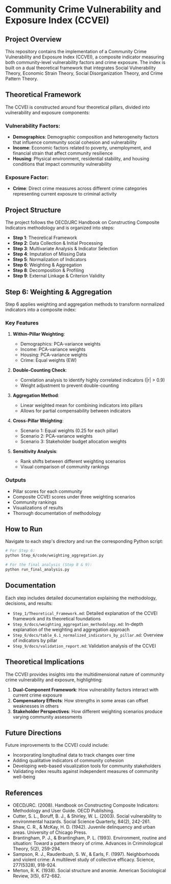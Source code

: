 # Community Crime Vulnerability and Exposure Index (CCVEI)

## Project Overview

This repository contains the implementation of a Community Crime Vulnerability and Exposure Index (CCVEI), a composite indicator measuring both community-level vulnerability factors and crime exposure. The index is built on a dual theoretical framework that integrates Social Vulnerability Theory, Economic Strain Theory, Social Disorganization Theory, and Crime Pattern Theory.

## Theoretical Framework

The CCVEI is constructed around four theoretical pillars, divided into vulnerability and exposure components:

### Vulnerability Factors:
- **Demographics**: Demographic composition and heterogeneity factors that influence community social cohesion and vulnerability
- **Income**: Economic factors related to poverty, unemployment, and financial strain that affect community resilience
- **Housing**: Physical environment, residential stability, and housing conditions that impact community vulnerability

### Exposure Factor:
- **Crime**: Direct crime measures across different crime categories representing current exposure to criminal activity

## Project Structure

The project follows the OECD/JRC Handbook on Constructing Composite Indicators methodology and is organized into steps:

- **Step 1**: Theoretical Framework
- **Step 2**: Data Collection & Initial Processing
- **Step 3**: Multivariate Analysis & Indicator Selection
- **Step 4**: Imputation of Missing Data
- **Step 5**: Normalization of Indicators
- **Step 6**: Weighting & Aggregation
- **Step 8**: Decomposition & Profiling
- **Step 9**: External Linkage & Criterion Validity

## Step 6: Weighting & Aggregation

Step 6 applies weighting and aggregation methods to transform normalized indicators into a composite index:

### Key Features

1. **Within-Pillar Weighting**:
   - Demographics: PCA-variance weights
   - Income: PCA-variance weights
   - Housing: PCA-variance weights
   - Crime: Equal weights (EW)

2. **Double-Counting Check**:
   - Correlation analysis to identify highly correlated indicators (|r| > 0.9)
   - Weight adjustment to prevent double-counting

3. **Aggregation Method**:
   - Linear weighted mean for combining indicators into pillars
   - Allows for partial compensability between indicators

4. **Cross-Pillar Weighting**:
   - Scenario 1: Equal weights (0.25 for each pillar)
   - Scenario 2: PCA-variance weights
   - Scenario 3: Stakeholder budget allocation weights

5. **Sensitivity Analysis**:
   - Rank shifts between different weighting scenarios
   - Visual comparison of community rankings

### Outputs

- Pillar scores for each community
- Composite CCVEI scores under three weighting scenarios
- Community rankings
- Visualizations of results
- Thorough documentation of methodology

## How to Run

Navigate to each step's directory and run the corresponding Python script:

```bash
# For Step 6:
python Step_6/code/weighting_aggregation.py

# For the final analysis (Step 8 & 9):
python run_final_analysis.py
```

## Documentation

Each step includes detailed documentation explaining the methodology, decisions, and results:

- `Step_1/Theoretical_Framework.md`: Detailed explanation of the CCVEI framework and its theoretical foundations
- `Step_6/docs/weighting_aggregation_methodology.md`: In-depth explanation of the weighting and aggregation approach
- `Step_6/docs/table_6.1_normalized_indicators_by_pillar.md`: Overview of indicators by pillar
- `Step_9/docs/validation_report.md`: Validation analysis of the CCVEI

## Theoretical Implications

The CCVEI provides insights into the multidimensional nature of community crime vulnerability and exposure, highlighting:

1. **Dual-Component Framework**: How vulnerability factors interact with current crime exposure
2. **Compensatory Effects**: How strengths in some areas can offset weaknesses in others
3. **Stakeholder Perspectives**: How different weighting scenarios produce varying community assessments

## Future Directions

Future improvements to the CCVEI could include:

- Incorporating longitudinal data to track changes over time
- Adding qualitative indicators of community cohesion
- Developing web-based visualization tools for community stakeholders
- Validating index results against independent measures of community well-being

## References

- OECD/JRC. (2008). Handbook on Constructing Composite Indicators: Methodology and User Guide. OECD Publishing.
- Cutter, S. L., Boruff, B. J., & Shirley, W. L. (2003). Social vulnerability to environmental hazards. Social Science Quarterly, 84(2), 242-261.
- Shaw, C. R., & McKay, H. D. (1942). Juvenile delinquency and urban areas. University of Chicago Press.
- Brantingham, P. J., & Brantingham, P. L. (1993). Environment, routine and situation: Toward a pattern theory of crime. Advances in Criminological Theory, 5(2), 259-294.
- Sampson, R. J., Raudenbush, S. W., & Earls, F. (1997). Neighborhoods and violent crime: A multilevel study of collective efficacy. Science, 277(5328), 918-924.
- Merton, R. K. (1938). Social structure and anomie. American Sociological Review, 3(5), 672-682. 